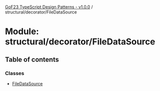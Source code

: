 [GoF23 TypeScript Design Patterns - v1.0.0](../README.md) / structural/decorator/FileDataSource

# Module: structural/decorator/FileDataSource

## Table of contents

### Classes

- [FileDataSource](../classes/structural_decorator_FileDataSource.FileDataSource.md)
